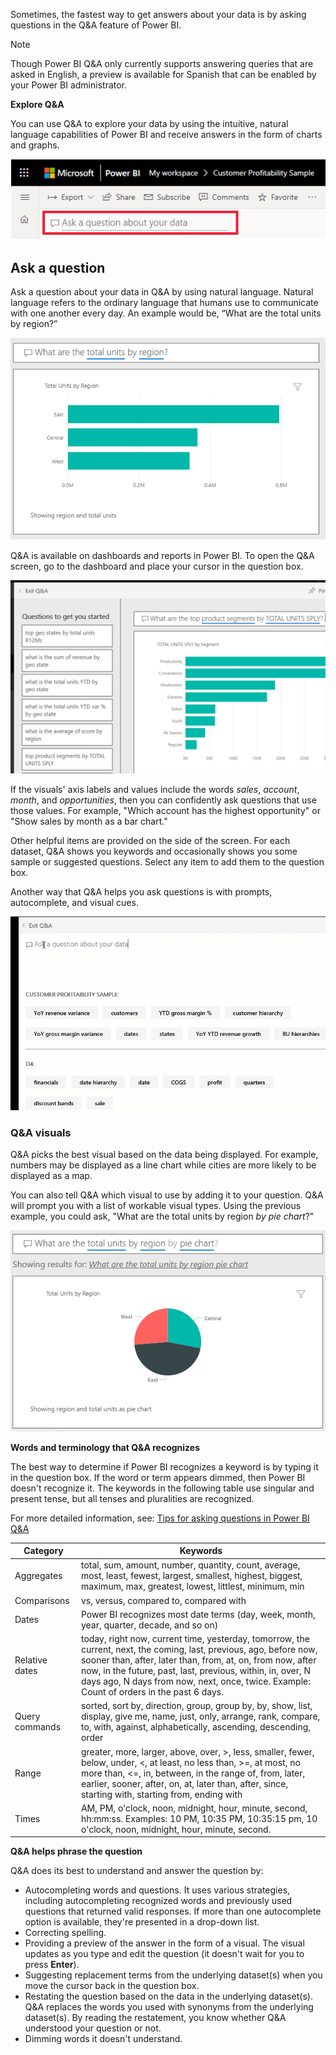 Sometimes, the fastest way to get answers about your data is by asking questions in the Q&A feature of Power BI. 


> [!NOTE]
> Though Power BI Q&A only currently supports answering queries that are asked in English, a preview is available for Spanish that can be enabled by your Power BI administrator.


**Explore Q&A**

You can use Q&A to explore your data by using the intuitive, natural language capabilities of Power BI and receive answers in the form of charts and graphs. 

![Screenshot of the Ask a question about your data field.](../media/2-3/power-bi-ask-question.png)

## Ask a question

Ask a question about your data in Q&A by using natural language. Natural language refers to the ordinary language that humans use to communicate with one another every day. An example would be, “What are the total units by region?”

![Screenshot of the data results for What are the total units by region.Image of the Q&A example: "What are the total units by region?"](../media/2-3/power-bi-ask-answer.png)

Q&A is available on dashboards and reports in Power BI. To open the Q&A screen, go to the dashboard and place your cursor in the question box.

![Screenshot of the Q&A screen opened with details displayed.](../media/2-3/power-bi-questions.png)

If the visuals' axis labels and values include the words *sales*, *account*, *month*, and *opportunities*, then you can confidently ask questions that use those values. For example, "Which account has the highest opportunity" or "Show sales by month as a bar chart."

Other helpful items are provided on the side of the screen. For each dataset, Q&A shows you keywords and occasionally shows you some sample or suggested questions. Select any item to add them to the question box.

Another way that Q&A helps you ask questions is with prompts, autocomplete, and visual cues.

![Animated image of Power BI answering Q&A questions.](../media/2-3/power-bi-qa.gif)


### Q&A visuals

Q&A picks the best visual based on the data being displayed. For example, numbers may be displayed as a line chart while cities are more likely to be displayed as a map.

You can also tell Q&A which visual to use by adding it to your question. Q&A will prompt you with a list of workable visual types. Using the previous example, you could ask, "What are the total units by region *by pie chart*?"

![Screenshot of the Q&A answer but with "by pie chart" added to the question.](../media/2-3/power-bi-ask-answer-by-chart-type.png)

**Words and terminology that Q&A recognizes**

The best way to determine if Power BI recognizes a keyword is by typing it in the question box. If the word or term appears dimmed, then Power BI doesn't recognize it.
The keywords in the following table use singular and present tense, but all tenses and pluralities are recognized. 

For more detailed information, see:
[Tips for asking questions in Power BI Q&A](https://docs.microsoft.com/power-bi/consumer/end-user-q-and-a-tips)

|     Category         |     Keywords                                                                                                                                                                                                                                                                                                                                                                                           |
|----------------------|--------------------------------------------------------------------------------------------------------------------------------------------------------------------------------------------------------------------------------------------------------------------------------------------------------------------------------------------------------------------------------------------------------|
|    Aggregates        |    total, sum, amount, number, quantity, count, average, most, least, fewest, largest, smallest, highest, biggest, maximum, max, greatest, lowest, littlest,   minimum, min                                                                                                                                                                                                                        |
|    Comparisons       |    vs,   versus, compared to, compared with                                                                                                                                                                                                                                                                                                                                                            |
|    Dates             |    Power   BI recognizes most date terms (day, week, month, year, quarter, decade, and so on)   |
|    Relative dates    |    today,   right now, current time, yesterday, tomorrow, the current, next, the coming,   last, previous, ago, before now, sooner than, after, later than, from, at,   on, from now, after now, in the future, past, last, previous, within, in,   over, N days ago, N days from now, next, once, twice. Example: Count of   orders in the past 6 days.                                               |
|    Query commands    |    sorted, sort by, direction, group, group by, by, show, list, display, give me, name,   just, only, arrange, rank, compare, to, with, against, alphabetically,   ascending, descending, order                                                                                                                                                                                                      |
|    Range             |    greater,   more, larger, above, over, >, less, smaller, fewer, below, under, <, at   least, no less than, >=, at most, no more than, <=, in, between, in the   range of, from, later, earlier, sooner, after, on, at, later than, after,   since, starting with, starting from, ending with                                                                                                         |
|    Times             |    AM,   PM, o'clock, noon, midnight, hour, minute, second, hh:mm:ss. Examples: 10 PM,   10:35 PM, 10:35:15 pm, 10 o'clock, noon, midnight, hour, minute, second.                                                                                                                                  

**Q&A helps phrase the question**

Q&A does its best to understand and answer the question by: 
-   Autocompleting words and questions. It uses various strategies, including autocompleting recognized words and previously used questions that returned valid responses. If more than one autocomplete option is available, they're presented in a drop-down list.
-   Correcting spelling.
-   Providing a preview of the answer in the form of a visual. The visual updates as you type and edit the question (it doesn't wait for you to press **Enter**).
-   Suggesting replacement terms from the underlying dataset(s) when you move the cursor back in the question box.
-   Restating the question based on the data in the underlying dataset(s). Q&A replaces the words you used with synonyms from the underlying dataset(s). By reading the restatement, you know whether Q&A understood your question or not.
-   Dimming words it doesn't understand.
